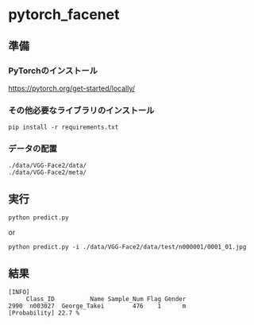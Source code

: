 # pytorch_facenet
## 準備
### PyTorchのインストール
https://pytorch.org/get-started/locally/

### その他必要なライブラリのインストール
```
pip install -r requirements.txt
```

### データの配置
```
./data/VGG-Face2/data/
./data/VGG-Face2/meta/
```

## 実行
```
python predict.py
```
or
```
python predict.py -i ./data/VGG-Face2/data/test/n000001/0001_01.jpg
```

## 結果
```
[INFO]
     Class_ID          Name Sample_Num Flag Gender
2990  n003027  George_Takei        476    1      m
[Probability] 22.7 %
```
